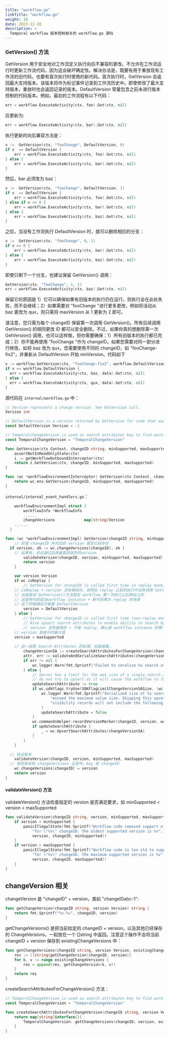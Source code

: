 ```yaml
---
title: "workflow.go"
linkTitle: "workflow.go"
weight: 10
date: 2023-12-28
description: >
  Temporal workflow 版本控制相关的 workflow.go 源码
---
```




### GetVersion() 方法

GetVersion 用于安全地对工作流定义执行向后不兼容的更改。不允许在工作流运行时更新工作流代码，因为这会破坏确定性。解决办法是，既要有用于重放现有工作流的旧代码，也要有首次执行时使用的新代码。首次执行时，GetVersion 会返回最大支持版本。该版本将作为标记事件记录到工作流历史中。即使修改了最大支持版本，重放时也会返回记录的版本。DefaultVersion 常量包含之前未进行版本控制的代码版本。例如，最初的工作流程有以下代码：

```go
err = workflow.ExecuteActivity(ctx, foo).Get(ctx, nil)
```

应更新为:

```go
err = workflow.ExecuteActivity(ctx, bar).Get(ctx, nil)
```

执行更新的向后兼容方法是：

```go
v :=  GetVersion(ctx, "fooChange", DefaultVersion, 0)
if v  == DefaultVersion {
    err = workflow.ExecuteActivity(ctx, foo).Get(ctx, nil)
} else {
    err = workflow.ExecuteActivity(ctx, bar).Get(ctx, nil)
}
```

然后，bar 必须改为 baz：

```go
v :=  GetVersion(ctx, "fooChange", DefaultVersion, 1)
if v  == DefaultVersion {
    err = workflow.ExecuteActivity(ctx, foo).Get(ctx, nil)
} else if v == 0 {
    err = workflow.ExecuteActivity(ctx, bar).Get(ctx, nil)
} else {
    err = workflow.ExecuteActivity(ctx, baz).Get(ctx, nil)
}
```

之后，当没有工作流执行 DefaultVersion 时，就可以删除相应的分支：

```go
v :=  GetVersion(ctx, "fooChange", 0, 1)
if v == 0 {
    err = workflow.ExecuteActivity(ctx, bar).Get(ctx, nil)
} else {
    err = workflow.ExecuteActivity(ctx, baz).Get(ctx, nil)
}
```

即使只剩下一个分支，也建议保留 GetVersion() 调用：

```go
GetVersion(ctx, "fooChange", 1, 1)
err = workflow.ExecuteActivity(ctx, baz).Get(ctx, nil)
```

保留它的原因是 1）它可以确保如果有旧版本的执行仍在运行，则执行会在此处失败，而不会继续；2）如果需要对 "fooChange "进行更多更改，例如将活动从 baz 更改为 qux，则只需将 maxVersion 从 1 更新为 2 即可。

请注意，您只需为每个 changeID 保留第一次调用 GetVersion()。所有后续调用 GetVersion() 的相同更改 ID 都可以安全删除。不过，如果你真的想删除第一次 GetVersion() 调用，也可以这样做，但你需要确保：1）所有旧版本的执行都已完成；2）你不能再使用 "fooChange "作为 changeID。如果您需要对同一部分进行修改，如将 baz 改为 qux，您需要使用不同的 changeID，如 "fooChange-fix2"，并重新从 DefaultVersion 开始 minVersion。代码如下

```go
v := workflow.GetVersion(ctx, "fooChange-fix2", workflow.DefaultVersion, 0)
if v == workflow.DefaultVersion {
  err = workflow.ExecuteActivity(ctx, baz, data).Get(ctx, nil)
} else {
  err = workflow.ExecuteActivity(ctx, qux, data).Get(ctx, nil)
}
```



源代码在 `internal/workflow.go` 中：

```go
// Version represents a change version. See GetVersion call.
Version int

// DefaultVersion is a version returned by GetVersion for code that wasn't versioned before
const DefaultVersion Version = -1

// TemporalChangeVersion is used as search attributes key to find workflows with specific change version.
const TemporalChangeVersion = "TemporalChangeVersion"

func GetVersion(ctx Context, changeID string, minSupported, maxSupported Version) Version {
	assertNotInReadOnlyState(ctx)
	i := getWorkflowOutboundInterceptor(ctx)
	return i.GetVersion(ctx, changeID, minSupported, maxSupported)
}

func (wc *workflowEnvironmentInterceptor) GetVersion(ctx Context, changeID string, minSupported, maxSupported Version) Version {
	return wc.env.GetVersion(changeID, minSupported, maxSupported)
}
```



`internal/internal_event_handlers.go`：

```go
	workflowEnvironmentImpl struct {
		workflowInfo *WorkflowInfo
		......
		changeVersions             map[string]Version
    ......
  }

func (wc *workflowEnvironmentImpl) GetVersion(changeID string, minSupported, maxSupported Version) Version {
	// 检查 changeID 所对应的 version 是否已经存在
  if version, ok := wc.changeVersions[changeID]; ok {
    // 如果有，验证通过后直接返回保存的version
		validateVersion(changeID, version, minSupported, maxSupported)
		return version
	}

	var version Version
	if wc.isReplay {
		// GetVersion for changeID is called first time in replay mode, use DefaultVersion
    // isReplay + version 没有被保存，说明在 replay 之前的执行中没有调用 GetVersion()方法，
    // 也就是说 GetVersion()方法是在 workflow 第一次执行之后再加入的
    // 这是老代码启动workflow instance + 新代码再次 replay 的场景
    // 这个时候确实只能取 DefaultVersion
		version = DefaultVersion
	} else {
		// GetVersion for changeID is called first time (non-replay mode), generate a marker command for it.
		// Also upsert search attributes to enable ability to search by changeVersion.
		// version 没有被保存 + 不是 replay，确认是 worklfow instance 的第一次执行
    // version 取容许的最大值
    version = maxSupported
    
    // 这一段是 Search Attributes 的处理，后面细看。
		changeVersionSA := createSearchAttributesForChangeVersion(changeID, version, wc.changeVersions)
		attr, err := validateAndSerializeSearchAttributes(changeVersionSA)
		if err != nil {
			wc.logger.Warn(fmt.Sprintf("Failed to seralize %s search attribute with: %v", TemporalChangeVersion, err))
		} else {
			// Server has a limit for the max size of a single search attribute value. If we exceed the default limit
			// do not try to upsert as it will cause the workflow to fail.
			updateSearchAttribute := true
			if wc.sdkFlags.tryUse(SDKFlagLimitChangeVersionSASize, !wc.isReplay) && len(attr.IndexedFields[TemporalChangeVersion].GetData()) >= changeVersionSearchAttrSizeLimit {
				wc.logger.Warn(fmt.Sprintf("Serialized size of %s search attribute update would "+
					"exceed the maximum value size. Skipping this upsert. Be aware that your "+
					"visibility records will not include the following patch: %s", TemporalChangeVersion, getChangeVersion(changeID, version)),
				)
				updateSearchAttribute = false
			}
			wc.commandsHelper.recordVersionMarker(changeID, version, wc.GetDataConverter(), updateSearchAttribute)
			if updateSearchAttribute {
				_ = wc.UpsertSearchAttributes(changeVersionSA)
			}
		}
	}

  // 验证版本
	validateVersion(changeID, version, minSupported, maxSupported)
  // 保存版本到 changeVersions 记录中，key 是 changeID
	wc.changeVersions[changeID] = version
	return version
}
```

#### validateVersion() 方法

validateVersion() 方法检查指定的 version 是否满足要求，如 minSupported < version < maxSupported

```go
func validateVersion(changeID string, version, minSupported, maxSupported Version) {
	if version < minSupported {
		panicIllegalState(fmt.Sprintf("Workflow code removed support of version %v. "+
			"for \"%v\" changeID. The oldest supported version is %v",
			version, changeID, minSupported))
	}
	if version > maxSupported {
		panicIllegalState(fmt.Sprintf("Workflow code is too old to support version %v "+
			"for \"%v\" changeID. The maximum supported version is %v",
			version, changeID, maxSupported))
	}
}
```



## changeVersion 相关

changeVersion 是 "changeID" + version，类如 "changeIDabc-1":

```go
func getChangeVersion(changeID string, version Version) string {
	return fmt.Sprintf("%s-%v", changeID, version)
}
```

getChangeVersions() 是把当前给定的 changeID + version，以及其他已经保存的 ChangeVersions，一起放在一个 []string 中返回。注意这个操作不会将当前 changeID + version 保存到 existingChangeVersions 中：

```go
func getChangeVersions(changeID string, version Version, existingChangeVersions map[string]Version) []string {
	res := []string{getChangeVersion(changeID, version)}
	for k, v := range existingChangeVersions {
		res = append(res, getChangeVersion(k, v))
	}
	return res
}
```

createSearchAttributesForChangeVersion() 方法：

```go
// TemporalChangeVersion is used as search attributes key to find workflows with specific change version.
const TemporalChangeVersion = "TemporalChangeVersion"

func createSearchAttributesForChangeVersion(changeID string, version Version, existingChangeVersions map[string]Version) map[string]interface{} {
	return map[string]interface{}{
		TemporalChangeVersion: getChangeVersions(changeID, version, existingChangeVersions),
	}
}
```

